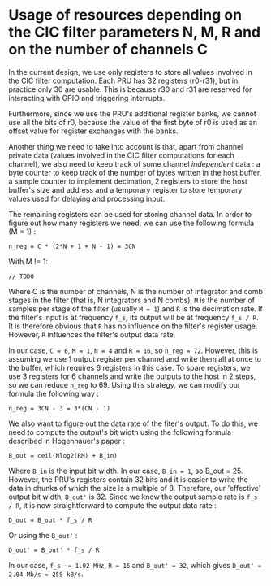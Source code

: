 # Usage of resources depending on the CIC filter parameters N, M, R and on the number of channels C

In the current design, we use only registers to store all values involved in the CIC filter computation. Each PRU has 32 registers (r0-r31), but in practice only 30 are usable. This is because r30 and r31 
are reserved for interacting with GPIO and triggering interrupts.

Furthermore, since we use the PRU's additional register banks, we cannot use all the bits of r0, because the value of the first byte of r0 is used as an offset value for register exchanges with the banks.

Another thing we need to take into account is that, apart from channel private data (values involved in the CIC filter computations for each channel), we also need to keep track of some channel 
_independent_ data : a byte counter to keep track of the number of bytes written in the host buffer, a sample counter to implement decimation, 2 registers to store the host buffer's size and address and a 
temporary register to store temporary values used for delaying and processing input.

The remaining registers can be used for storing channel data. In order to figure out how many registers we need, we can use the following formula (M = 1) :

	n_reg = C * (2*N + 1 + N - 1) = 3CN

With M != 1:

	// TODO

Where C is the number of channels, N is the number of integrator and comb stages in the filter (that is, N integrators and N combs), 
`M` is the number of samples per stage of the filter (usually `M = 1`) and `R` is the decimation rate. If the filter's input is at frequency `f_s`, its output will be at frequency `f_s / R`.
It is therefore obvious that `R` has no influence on the filter's register usage. However, `R` influences the filter's output data rate.

In our case, `C = 6`, `M = 1`, `N = 4` and `R = 16`, so `n_reg = 72`. However, this is assuming we use 1 output register per channel and write them all at once to the buffer, which requires 6 registers in 
this case. To spare registers, we use 3 registers for 6 channels and write the outputs to the host in 2 steps, so we can reduce `n_reg` to 69. Using this strategy, we can modify our formula the following 
way :

	n_reg = 3CN - 3 = 3*(CN - 1)

We also want to figure out the data rate of the fiter's output. To do this, we need to compute the output's bit width using the following formula described in Hogenhauer's paper :

	B_out = ceil(Nlog2(RM) + B_in)

Where `B_in` is the input bit width. In our case, `B_in = 1`, so B_out = 25. However, the PRU's registers contain 32 bits and it is easier to write the data in chunks of which the size is a multiple of 8. 
Therefore, our 'effective' output bit width, `B_out'` is 32. Since we know the output sample rate is `f_s / R`, it is now straightforward to compute the output data rate :

	D_out = B_out * f_s / R

Or using the `B_out'` :

	D_out' = B_out' * f_s / R

In our case, `f_s ~= 1.02 MHz`, `R = 16` and `B_out' = 32`, which gives `D_out' = 2.04 Mb/s = 255 kB/s`.
